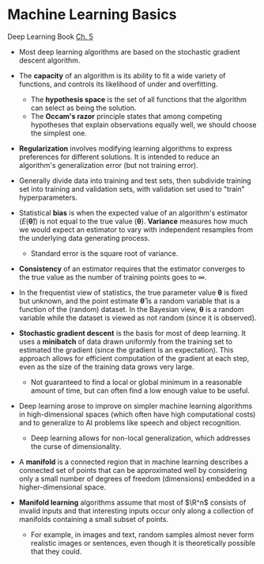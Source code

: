 # Machine Learning Basics

Deep Learning Book [Ch. 5](https://www.deeplearningbook.org/contents/ml.html)

- Most deep learning algorithms are based on the stochastic gradient descent algorithm.
- The **capacity** of an algorithm is its ability to fit a wide variety of functions, and controls its likelihood of under and overfitting.
  - The **hypothesis space** is the set of all functions that the algorithm can select as being the solution.
  - The **Occam's razor** principle states that among competing hypotheses that explain observations equally well, we should choose the simplest one.
- **Regularization** involves modifying learning algorithms to express preferences for different solutions. It is intended to reduce an algorithm's generalization error (but not training error).
- Generally divide data into training and test sets, then subdivide training set into training and validation sets, with validation set used to "train" hyperparameters.

- Statistical **bias** is when the expected value of an algorithm's estimator ($E(\boldsymbol{\hat\theta})$) is not equal to the true value ($\boldsymbol{\theta}$). **Variance** measures how much we would expect an estimator to vary with independent resamples from the underlying data generating process.
  - Standard error is the square root of variance.
- **Consistency** of an estimator requires that the estimator converges to the true value as the number of training points goes to $\infty$.
- In the frequentist view of statistics, the true parameter value $\boldsymbol{\theta}$ is fixed but unknown, and the point estimate $\boldsymbol{\hat\theta}$ is a random variable that is a function of the (random) dataset. In the Bayesian view, $\boldsymbol{\theta}$ is a random variable while the dataset is viewed as not random (since it is observed).
- **Stochastic gradient descent** is the basis for most of deep learning. It uses a **minibatch** of data drawn uniformly from the training set to estimated the gradient (since the gradient is an expectation). This approach allows for efficient computation of the gradient at each step, even as the size of the training data grows very large.
  - Not guaranteed to find a local or global minimum in a reasonable amount of time, but can often find a low enough value to be useful.
- Deep learning arose to improve on simpler machine learning algorithms in high-dimensional spaces (which often have high computational costs) and to generalize to AI problems like speech and object recognition.
  - Deep learning allows for non-local generalization, which addresses the curse of dimensionality.
- A **manifold** is a connected region that in machine learning describes a connected set of points that can be approximated well by considering only a small number of degrees of freedom (dimensions) embedded in a higher-dimensional space.
- **Manifold learning** algorithms assume that most of $\R^n$ consists of invalid inputs and that interesting inputs occur only along a collection of manifolds containing a small subset of points.
  - For example, in images and text, random samples almost never form realistic images or sentences, even though it is theoretically possible that they could.